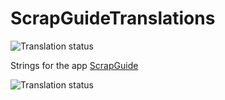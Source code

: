 # ScrapGuideTranslations
<img src="https://translate.blazecodeapps.com/widgets/scrapguide/-/svg-badge.svg" alt="Translation status" />

Strings for the app [ScrapGuide](https://play.google.com/store/apps/details?id=com.blazecode.scrapguidev2)

<img src="https://translate.blazecodeapps.com/widgets/scrapguide/-/multi-auto.svg" alt="Translation status" />

